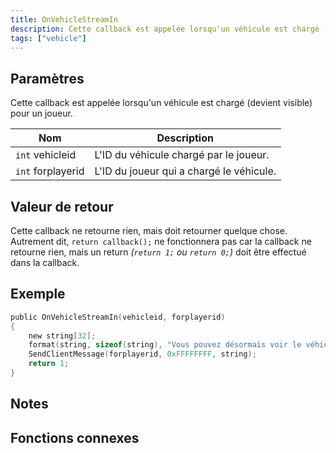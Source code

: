 ```yaml
---
title: OnVehicleStreamIn
description: Cette callback est appelée lorsqu'un véhicule est chargé (devient visible) pour un joueur.
tags: ["vehicle"]
---
```


<VersionWarn name='callback' version='SA-MP 0.3a' />

## Paramètres

Cette callback est appelée lorsqu'un véhicule est chargé (devient visible) pour un joueur.

| Nom              | Description                                |
| ----------------- | ----------------------------------------- |
| `int` vehicleid   | L'ID du véhicule chargé par le joueur.    |
| `int` forplayerid | L'ID du joueur qui a chargé le véhicule.  |

## Valeur de retour

Cette callback ne retourne rien, mais doit retourner quelque chose. Autrement dit, `return callback();` ne fonctionnera pas car la callback ne retourne rien, mais un return _(`return 1;` ou `return 0;`)_ doit être effectué dans la callback.

## Exemple

```c
public OnVehicleStreamIn(vehicleid, forplayerid)
{
    new string[32];
    format(string, sizeof(string), "Vous pouvez désormais voir le véhicule ID: %d.", vehicleid);
    SendClientMessage(forplayerid, 0xFFFFFFFF, string);
    return 1;
}

```

## Notes

<TipNPCCallbacks />

## Fonctions connexes

